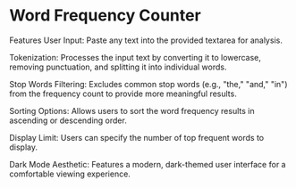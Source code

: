 # Word Frequency Counter

Features
User Input: Paste any text into the provided textarea for analysis.

Tokenization: Processes the input text by converting it to lowercase, removing punctuation, and splitting it into individual words.

Stop Words Filtering: Excludes common stop words (e.g., "the," "and," "in") from the frequency count to provide more meaningful results.

Sorting Options: Allows users to sort the word frequency results in ascending or descending order.

Display Limit: Users can specify the number of top frequent words to display.

Dark Mode Aesthetic: Features a modern, dark-themed user interface for a comfortable viewing experience.
